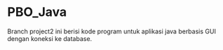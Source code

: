 # PBO_Java

Branch project2 ini berisi kode program untuk aplikasi java berbasis GUI dengan koneksi ke database.
